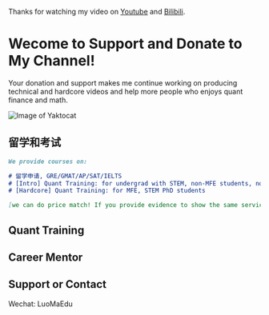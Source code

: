 
       
	       
		           
				   
Thanks for watching my video on [Youtube](https://www.youtube.com/channel/UCF6yapaqaAp-1xuDvH_mDmQ) and [Bilibili](https://space.bilibili.com/448559999).

    

# Wecome to Support and Donate to My Channel!

Your donation and support makes me continue working on producing technical and hardcore videos and help more people who enjoys quant finance and math.     
     
![Image of Yaktocat](https://octodex.github.com/images/yaktocat.png)

## 留学和考试
```markdown
We provide courses on:

# 留学申请, GRE/GMAT/AP/SAT/IELTS
# [Intro] Quant Training: for undergrad with STEM, non-MFE students, non-STEM PhD
# [Hardcore] Quant Training: for MFE, STEM PhD students

[we can do price match! If you provide evidence to show the same service with the price in the market.]
```


## Quant Training

## Career Mentor

## Support or Contact
Wechat: LuoMaEdu




